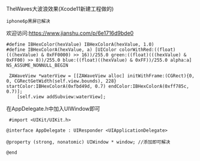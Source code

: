 TheWaves大波浪效果(Xcode11新建工程做的)
```
iphone6p黑屏已解决
```
欢迎访问:https://www.jianshu.com/p/6e1716d9bde0
```
#define IBHexColor(hexValue) IBHexColorA(hexValue, 1.0)
#define IBHexColorA(hexValue, a) [UIColor colorWithRed:((float)(((hexValue) & 0xFF0000) >> 16))/255.0 green:((float)(((hexValue) & 0xFF00) >> 8))/255.0 blue:((float)((hexValue) & 0xFF))/255.0 alpha:a]
NS_ASSUME_NONNULL_BEGIN
```
```
 ZAWaveView *waterView = [[ZAWaveView alloc] initWithFrame:(CGRect){0, 0, CGRectGetWidth(self.view.bounds), 228} startColor:IBHexColorA(0xfbd49d, 0.7) endColor:IBHexColorA(0xff785c, 0.7)];
    [self.view addSubview:waterView];
```
在AppDelegate.h中加入UIWindow即可
```
 #import <UIKit/UIKit.h>

@interface AppDelegate : UIResponder <UIApplicationDelegate>

@property (strong, nonatomic) UIWindow * window; //添加即可解决

@end
```
